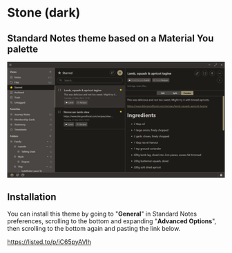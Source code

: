# Stone (dark)
## Standard Notes theme based on a Material You palette
![Preview](darkstone.png)
## Installation
You can install this theme by going to "**General**" in Standard Notes preferences, scrolling to the bottom and expanding "**Advanced Options**", then scrolling to the bottom again and pasting the link below.

https://listed.to/p/iC65pyAVlh
